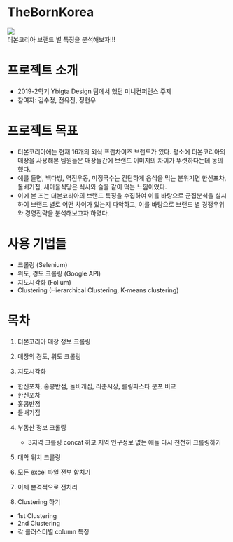 # TheBornKorea
![](http://img.hankyung.com/photo/201812/AKR20181214109100005_01_i.jpg)  
더본코리아 브랜드 별 특징을 분석해보자!!!

# 프로젝트 소개
- 2019-2학기 Ybigta Design 팀에서 했던 미니컨퍼런스 주제
- 참여자: 김수정, 전유진, 정현우

# 프로젝트 목표
- 더본코리아에는 현재 16개의 외식 프랜차이즈 브랜드가 있다. 평소에 더본코리아의 매장을 사용해본 팀원들은 매장들간에 브랜드 이미지의 차이가 뚜렷하다는데 동의했다. 
- 예를 들면, 백다방, 역전우동, 미정국수는 간단하게 음식을 먹는 분위기면 한신포차, 돌배기집, 새마을식당은 식사와 술을 같이 먹는 느낌이었다.
- 이에 본 조는 더본코리아의 브랜드 특징을 수집하여 이를 바탕으로 군집분석을 실시하여 브랜드 별로 어떤 차이가 있는지 파악하고, 이를 바탕으로 브랜드 별 경쟁우위와 경영전략을 분석해보고자 하였다.

# 사용 기법들
- 크롤링 (Selenium)
- 위도, 경도 크롤링 (Google API)
- 지도시각화 (Folium)
- Clustering (Hierarchical Clustering, K-means clustering)

# 목차
 1. 더본코리아 매장 정보 크롤링
 
 2. 매장의 경도, 위도 크롤링
 
 3. 지도시각화
   - 한신포차, 홍콩반점, 돌비개집, 리춘시장, 롤링파스타 분포 비교
   - 한신포차
   - 홍콩반점
   - 돌배기집
   
 4. 부동산 정보 크롤링
    - 3지역 크롤링 concat 하고 지역 인구정보 없는 애들 다시 천천히 크롤링하기
    
 5. 대학 위치 크롤링
 
 6. 모든 excel 파일 전부 합치기
 
 7. 이제 본격적으로 전처리
 
 8. Clustering 하기
   - 1st Clustering
   - 2nd Clustering
   - 각 클러스터별 column 특징
